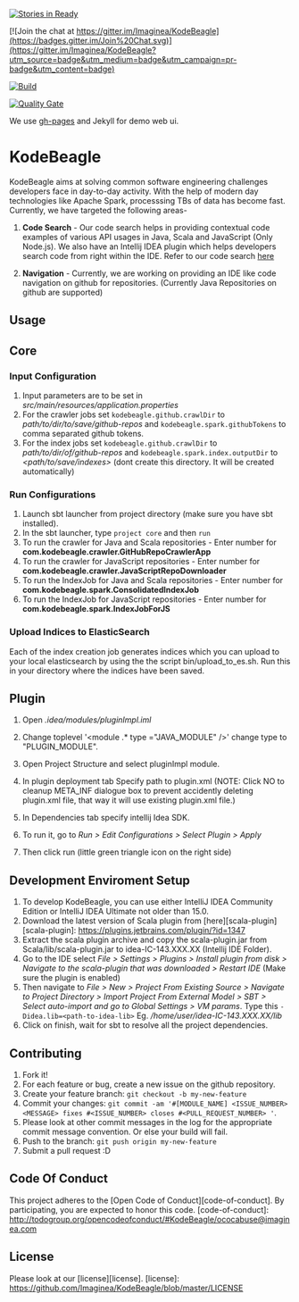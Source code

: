 [![Stories in Ready](https://badge.waffle.io/Imaginea/KodeBeagle.png?label=ready&title=Ready)](https://waffle.io/Imaginea/KodeBeagle)

[![Join the chat at https://gitter.im/Imaginea/KodeBeagle](https://badges.gitter.im/Join%20Chat.svg)](https://gitter.im/Imaginea/KodeBeagle?utm_source=badge&utm_medium=badge&utm_campaign=pr-badge&utm_content=badge)

[![Build](https://travis-ci.org/Imaginea/KodeBeagle.svg?branch=master)](https://travis-ci.org/Imaginea/KodeBeagle/builds)

 [![Quality Gate](https://sonarqube.com/api/badges/measure?metric=coverage)](https://sonarqube.com/dashboard/index/Kodebeagle)

We use [gh-pages](https://pages.github.com/) and Jekyll for demo web ui.

# KodeBeagle
KodeBeagle aims at solving common software engineering challenges developers face in day-to-day activity. With the help of modern day technologies like Apache Spark, processsing TBs of data has become fast. Currently, we have targeted the following areas-

1. **Code Search** - Our code search helps in providing contextual code examples of various API usages in Java, Scala and JavaScript (Only Node.js). We also have an Intellij IDEA plugin which helps developers search code from right within the IDE. Refer to our code search [here](http://kodebeagle.com)

2. **Navigation** - Currently, we are working on providing an IDE like code navigation on github for repositories. (Currently Java Repositories on github are supported)

## Usage
## Core
### Input Configuration
1. Input parameters are to be set in *src/main/resources/application.properties*
2. For the crawler jobs set `kodebeagle.github.crawlDir` to *path/to/dir/to/save/github-repos* and `kodebeagle.spark.githubTokens` to comma separated github tokens.
3. For the index jobs set `kodebeagle.github.crawlDir` to *path/to/dir/of/github-repos* and `kodebeagle.spark.index.outputDir` to *<path/to/save/indexes>* (dont create this directory. It will be created automatically)

### Run Configurations
1. Launch sbt launcher from project directory (make sure you have sbt installed).
2. In the sbt launcher, type `project core` and then `run`
3. To run the crawler for Java and Scala repositories - Enter number for **com.kodebeagle.crawler.GitHubRepoCrawlerApp**
4. To run the crawler for JavaScript repositories - Enter number for **com.kodebeagle.crawler.JavaScriptRepoDownloader**
3. To run the IndexJob for Java and Scala repositories - Enter number for **com.kodebeagle.spark.ConsolidatedIndexJob**
4. To run the IndexJob for JavaScript repositories - Enter number for  **com.kodebeagle.spark.IndexJobForJS**

### Upload Indices to ElasticSearch
Each of the index creation job generates indices which you can upload to your local elasticsearch by using the the script bin/upload_to_es.sh. Run this in your directory where the indices have been saved.

## Plugin

1) Open *.idea/modules/pluginImpl.iml*

2) Change toplevel '<module .* type ="JAVA_MODULE" />' change type to "PLUGIN_MODULE".

3) Open Project Structure and select pluginImpl module.

4) In plugin deployment tab Specify path to plugin.xml (NOTE: Click NO to cleanup META_INF dialogue box to prevent accidently deleting plugin.xml file, that way it will use existing plugin.xml file.)

5) In Dependencies tab specify intellij Idea SDK.

6) To run it, go to *Run > Edit Configurations > Select Plugin > Apply*

7) Then click run (little green triangle icon on the right side)

## Development Enviroment Setup
1. To develop KodeBeagle, you can use either IntelliJ IDEA Community Edition or IntelliJ IDEA Ultimate not older than 15.0.
2. Download the latest version of  Scala plugin from [here][scala-plugin]
[scala-plugin]: https://plugins.jetbrains.com/plugin/?id=1347
3. Extract the scala plugin archive and copy the scala-plugin.jar from Scala/lib/scala-plugin.jar to idea-IC-143.XXX.XX (Intellij IDE Folder).
4. Go to the IDE select *File > Settings > Plugins > Install plugin from disk > Navigate to the scala-plugin that was downloaded > Restart IDE* (Make sure the plugin is enabled)
5. Then navigate to *File > New > Project From Existing Source > Navigate to Project Directory >  Import Project From External Model > SBT > Select auto-import and go to Global Settings > VM params*. Type this `-Didea.lib=<path-to-idea-lib>`
 Eg. */home/user/idea-IC-143.XXX.XX/lib*
6. Click on finish, wait for sbt to resolve all the project dependencies.

## Contributing
1. Fork it!
2. For each feature or bug, create a new issue on the github repository.
3. Create your feature branch: `git checkout -b my-new-feature`
4. Commit your changes: `git commit -am '#[MODULE_NAME] <ISSUE_NUMBER> <MESSAGE> fixes #<ISSUE_NUMBER> closes #<PULL_REQUEST_NUMBER> '`.
5. Please look at other commit messages in the log for the appropriate commit message convention. Or else your build will fail.
6. Push to the branch: `git push origin my-new-feature`
7. Submit a pull request :D

## Code Of Conduct
This project adheres to the [Open Code of Conduct][code-of-conduct]. By participating, you are expected to honor this code.
[code-of-conduct]: http://todogroup.org/opencodeofconduct/#KodeBeagle/ococabuse@imaginea.com

## License
Please look at our [license][license].
[license]: https://github.com/Imaginea/KodeBeagle/blob/master/LICENSE
